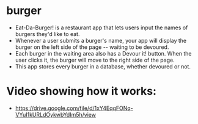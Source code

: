 # burger
 - Eat-Da-Burger! is a restaurant app that lets users input the names of burgers they'd like to eat.
 - Whenever a user submits a burger's name, your app will display the burger on the left side of the page -- waiting to be devoured.
 - Each burger in the waiting area also has a Devour it! button. When the user clicks it, the burger will move to the right side of the page.
  - This app stores every burger in a database, whether devoured or not. 
# Video showing how it works:
- https://drive.google.com/file/d/1xY4EqqFONq-VYuI1kURLdOykwbYdIm5h/view 


